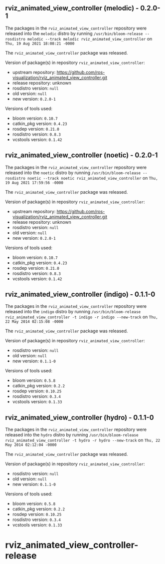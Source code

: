 ## rviz_animated_view_controller (melodic) - 0.2.0-1

The packages in the `rviz_animated_view_controller` repository were released into the `melodic` distro by running `/usr/bin/bloom-release --rosdistro melodic --track melodic rviz_animated_view_controller` on `Thu, 19 Aug 2021 18:08:21 -0000`

The `rviz_animated_view_controller` package was released.

Version of package(s) in repository `rviz_animated_view_controller`:

- upstream repository: https://github.com/ros-visualization/rviz_animated_view_controller.git
- release repository: unknown
- rosdistro version: `null`
- old version: `null`
- new version: `0.2.0-1`

Versions of tools used:

- bloom version: `0.10.7`
- catkin_pkg version: `0.4.23`
- rosdep version: `0.21.0`
- rosdistro version: `0.8.3`
- vcstools version: `0.1.42`


## rviz_animated_view_controller (noetic) - 0.2.0-1

The packages in the `rviz_animated_view_controller` repository were released into the `noetic` distro by running `/usr/bin/bloom-release --rosdistro noetic --track noetic rviz_animated_view_controller` on `Thu, 19 Aug 2021 17:59:56 -0000`

The `rviz_animated_view_controller` package was released.

Version of package(s) in repository `rviz_animated_view_controller`:

- upstream repository: https://github.com/ros-visualization/rviz_animated_view_controller.git
- release repository: unknown
- rosdistro version: `null`
- old version: `null`
- new version: `0.2.0-1`

Versions of tools used:

- bloom version: `0.10.7`
- catkin_pkg version: `0.4.23`
- rosdep version: `0.21.0`
- rosdistro version: `0.8.3`
- vcstools version: `0.1.42`


## rviz_animated_view_controller (indigo) - 0.1.1-0

The packages in the `rviz_animated_view_controller` repository were released into the `indigo` distro by running `/usr/bin/bloom-release rviz_animated_view_controller -t indigo -r indigo --new-track` on `Thu, 22 May 2014 02:15:08 -0000`

The `rviz_animated_view_controller` package was released.

Version of package(s) in repository `rviz_animated_view_controller`:
- rosdistro version: `null`
- old version: `null`
- new version: `0.1.1-0`

Versions of tools used:
- bloom version: `0.5.8`
- catkin_pkg version: `0.2.2`
- rosdep version: `0.10.25`
- rosdistro version: `0.3.4`
- vcstools version: `0.1.33`


## rviz_animated_view_controller (hydro) - 0.1.1-0

The packages in the `rviz_animated_view_controller` repository were released into the `hydro` distro by running `/usr/bin/bloom-release rviz_animated_view_controller -t hydro -r hydro --new-track` on `Thu, 22 May 2014 02:12:04 -0000`

The `rviz_animated_view_controller` package was released.

Version of package(s) in repository `rviz_animated_view_controller`:
- rosdistro version: `null`
- old version: `null`
- new version: `0.1.1-0`

Versions of tools used:
- bloom version: `0.5.8`
- catkin_pkg version: `0.2.2`
- rosdep version: `0.10.25`
- rosdistro version: `0.3.4`
- vcstools version: `0.1.33`


rviz_animated_view_controller-release
=====================================
